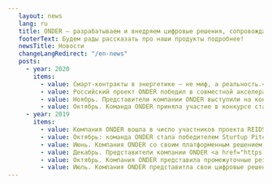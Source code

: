 ```yaml
---
   layout: news
   lang: ru
   title: ONDER — разрабатываем и внедряем цифровые решения, сопровождаем преобразования в энергетике промышленности
   footerText: Будем рады рассказать про наши продукты подробнее!
   newsTitle: Новости
   changeLangRedirect: "/en-news"
   posts: 
     - year: 2020
       items:
         - value: Смарт-контракты в энергетике – не миф, а реальность.<br> <a href="https://rb.ru/news/onder-pulsar/" target="_blank">rb.ru</a>
         - value: Российский проект ONDER победил в совместной акселерационной программе ИВФ РТ и Pulsar.<br> <a href="https://gridcom-rt.ru/press-tsentr/novosti/smart-kontrakty-v-energetike-ne-mif-a-realnost-/" target="_blank">Сетевая компания</a>
         - value: Ноябрь. Представители компании ONDER выступили на конференции Energynet.CON-2020. Было представлено два доклада. 1) «Технологические решения в системах обращения сертификатов происхождения электроэнергии». На нем был представлен прототип первого государственного реестра зеленых сертификатов, реализованный при помощи технологии блокчейн. 2) «Автоматизированный сервис поддержки исполнителей услуг управления спросом на электроэнергию», в котором были раскрыты актуальные проблемы и решения в части управления спросом.<br><a href="https://energynet.ru/con2020#!/tab/239491016-1" target="_blank">Энерджинет</a>
         - value: Октябрь. Команда ONDER приняла участие в конкурсе стартапов PowerACE 2020, который прошел в рамках ежегодной Сингапурской энергетической недели (SIEW 2020). Компания ONDER стала одной из 12 участников, отобранных из более чем 60 команд. На конкурсе ONDER представил решение для организации расчетов за электроэнергию между участниками микрогридов.
     - year: 2019
       items:
         - value: Компания ONDER вошла в число участников проекта REIDS — The Renewable Energy Integration Demonstrator в Сингапуре. ONDER будет внедрять свое решение по peer-2-peer торговле в микрогриде, интегрируя свой продукт с такими компаниями, как EDF и Emerson.<br><a href="http://erian.ntu.edu.sg/REIDS/Pages/Partners.aspx" target="_blank">Energy Research Institute</a>
         - value: Октябрь: команда ONDER стала победителем Sturtup Pitch сессии в рамках III Всемирного цифрового Саммита по Интернету Вещей и Искусственному Интеллекту.
         - value: Июнь. Компания ONDER со своим платформенным решением для участников энергетического рынка стала приглашенным участником на международном саммите Event Horizon (блокчейн в энергетическом секторе) в Берлине.
         - value: Декабрь. Представители компании ONDER <a href="https://expoelectroseti.ru/">приняли участие</a> в круглом столе, посвещенном применению технологии блокчейн в энергетическом секторе, в рамках международного форума "Электрические сети", проводимого ПАО "Россети".
         - value: Октябрь. Компания ONDER представила промежуточные результаты реализации проекта по орагнизации торговли в микрогридах, реализуемого в рамках REIDS, на площадке ежегодной Сингапурской энергетической недели (SIEW-2019).
         - value: Июль. Компания ONDER представитла свои цифровые решения на Международной конференции по промышленной информатике (INDIN 2019) в Хельсинки.
---
```


